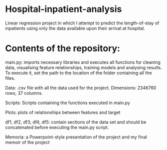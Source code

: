 # Hospital-inpatient-analysis
Linear regression project in which I attempt to predict the length-of-stay of inpatients using only the data available upon their arrival at hospital.

# Contents of the repository:
main.py: imports necessary libraries and executes all functions for cleaning data, visualising feature relationships, training models and analysing results. To execute it, set the path to the location of the folder containing all the files. 

Data: .csv file with all the data used for the project. Dimensions: 2346760 rows, 37 columns. 

Scripts: Scripts containing the functions executed in main.py

Plots: plots of relationships between features and target

df1, df2, df3, df4, df5: contain sections of the data set and should be concatenated before executing the main.py script.

Memoria: a Powerpoint-style presentation of the project and my final memoir of the project

